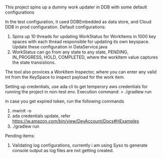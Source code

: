 This project spins up a dummy work updater in DDB with some default configurations

In the test configuration, it used DDBEmbedded as data store, and Cloud DDB in prod configuration.
Default configurations:
 1. Spins up 10 threads for updating WorkStatus for WorkItems in 1000 key spaces with each thread responsible for updating its own keyspace.
    Update these configuration in DataService.java
 2. WorkStatus can go from any state to any state,  PENDING, IN_PROGRESS, HOLD, COMPLETED, where the workItem value captures the state transistions.

The tool also provices a WorkItem Inspector, where you can enter any valid int from the KeySpace to inspect payload for the work item.

Setting up credentials, use ada cli to get temperory aws credentials for running the project in non-test env.
Execution command: > ./gradlew run

in case you get expired token, run the following commands
1. mwinit -o
2. ada credentials update, refer https://w.amazon.com/bin/view/DevAccount/Docs#HExamples
3. ./gradlew run


Pending items:
1. Validating log configurations, currently i am using Syso to generate console output as log files are not getting created.
